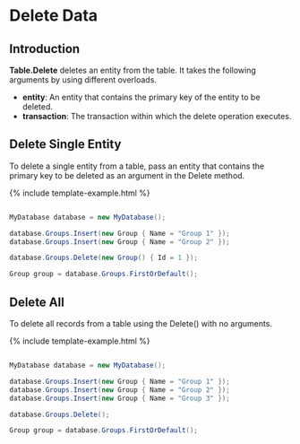 # Delete Data

## Introduction

**Table.Delete** deletes an entity from the table. It takes the following arguments by using different overloads.

 - **entity**: An entity that contains the primary key of the entity to be deleted.
 - **transaction**: The transaction within which the delete operation executes.

## Delete Single Entity

To delete a single entity from a table, pass an entity that contains the primary key to be deleted as an argument in the Delete method.

{% include template-example.html %} 
```csharp

MyDatabase database = new MyDatabase();

database.Groups.Insert(new Group { Name = "Group 1" });
database.Groups.Insert(new Group { Name = "Group 2" });

database.Groups.Delete(new Group() { Id = 1 });

Group group = database.Groups.FirstOrDefault();

```

## Delete All

To delete all records from a table using the Delete() with no arguments.

{% include template-example.html %} 
```csharp

MyDatabase database = new MyDatabase();

database.Groups.Insert(new Group { Name = "Group 1" });
database.Groups.Insert(new Group { Name = "Group 2" });
database.Groups.Insert(new Group { Name = "Group 3" });

database.Groups.Delete();

Group group = database.Groups.FirstOrDefault();

```

